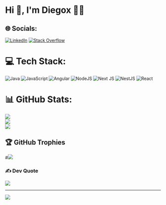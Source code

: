 # Hi 👋, I'm Diegox 👨‍💻
## 🌐 Socials:
[![LinkedIn](https://img.shields.io/badge/LinkedIn-%230077B5.svg?logo=linkedin&logoColor=white)](https://www.linkedin.com/in/diego-cf92/) [![Stack Overflow](https://img.shields.io/badge/-Stackoverflow-FE7A16?logo=stack-overflow&logoColor=white)](https://stackoverflow.com/users/4767510) 

# 💻 Tech Stack:
![Java](https://img.shields.io/badge/java-%23ED8B00.svg?style=for-the-badge&logo=java&logoColor=white) ![JavaScript](https://img.shields.io/badge/javascript-%23323330.svg?style=for-the-badge&logo=javascript&logoColor=%23F7DF1E) ![Angular](https://img.shields.io/badge/angular-%23DD0031.svg?style=for-the-badge&logo=angular&logoColor=white) ![NodeJS](https://img.shields.io/badge/node.js-6DA55F?style=for-the-badge&logo=node.js&logoColor=white) ![Next JS](https://img.shields.io/badge/Next-black?style=for-the-badge&logo=next.js&logoColor=white) ![NestJS](https://img.shields.io/badge/nestjs-%23E0234E.svg?style=for-the-badge&logo=nestjs&logoColor=white) ![React](https://img.shields.io/badge/react-%2320232a.svg?style=for-the-badge&logo=react&logoColor=%2361DAFB)
# 📊 GitHub Stats:
![](https://github-readme-stats.vercel.app/api?username=Diegox777&theme=vue-dark&hide_border=false&include_all_commits=true&count_private=false)<br/>
![](https://github-readme-streak-stats.herokuapp.com/?user=Diegox777&theme=vue-dark&hide_border=false)<br/>
![](https://github-readme-stats.vercel.app/api/top-langs/?username=Diegox777&theme=vue-dark&hide_border=false&include_all_commits=true&count_private=false&layout=compact)

## 🏆 GitHub Trophies
#![](https://github-profile-trophy.vercel.app/?username=Diegox777&theme=radical&no-frame=false&no-bg=true&margin-w=4)

### ✍️ Dev Quote
![](https://quotes-github-readme.vercel.app/api?type=horizontal&theme=radical)

---
[![](https://visitcount.itsvg.in/api?id=Diegox777&icon=0&color=0)](https://visitcount.itsvg.in)

<!-- Proudly created with GPRM ( https://gprm.itsvg.in ) -->

